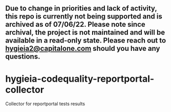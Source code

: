 ## Due to change in priorities and lack of activity, this repo is currently not being supported and is archived as of 07/06/22. Please note since archival, the project is not maintained and will be available in a read-only state. Please reach out to hygieia2@capitalone.com should you have any questions.
# hygieia-codequality-reportportal-collector
Collector for reportportal tests results
